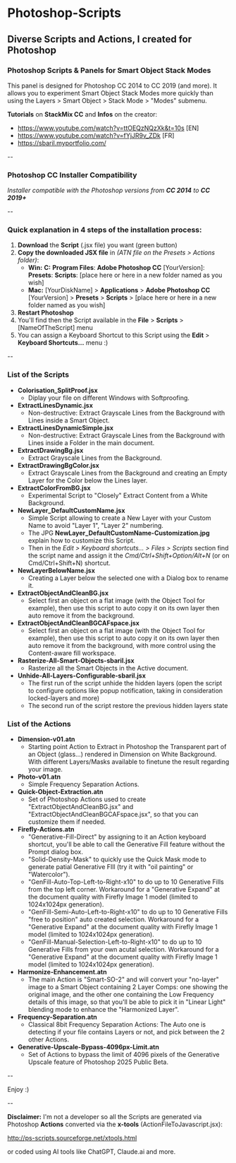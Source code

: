 # Photoshop-Scripts
## Diverse Scripts and Actions, I created for  Photoshop 



### Photoshop Scripts & Panels for Smart Object Stack Modes 
This panel is designed for Photoshop CC 2014 to CC 2019 (and more). 
It allows you to experiment Smart Object Stack Modes more quickly than using the Layers > Smart Object > Stack Mode > "Modes" submenu.


**Tutorials** on **StackMix CC** and **Infos** on the creator: 
* https://www.youtube.com/watch?v=ttOEQzNQzXk&t=10s [EN]
* https://www.youtube.com/watch?v=fYjJR9v_ZDk [FR]
* https://sbaril.myportfolio.com/

--

### Photoshop CC Installer Compatibility
*Installer compatible with the Photoshop versions from* ***CC 2014*** *to* ***CC 2019+***


--

### Quick explanation in 4 steps of the installation process:
1. **Download** the **Script** (.jsx file) you want (green button)
2. **Copy the downloaded JSX file** in *(ATN file on the Presets > Actions folder)*:
	* **Win:** **C:** **Program Files**: **Adobe Photoshop CC** [YourVersion]: **Presets**: **Scripts**: [place here or here in a new folder named as you wish]
	* **Mac:** [YourDiskName] > **Applications** > **Adobe Photoshop CC** [YourVersion] > **Presets** > **Scripts** > [place here or here in a new folder named as you wish]
3. **Restart Photoshop**
4. You'll find then the Script available in the **File** > **Scripts** > [NameOfTheScript] menu
5. You can assign a Keyboard Shortcut to this Script using the **Edit** > **Keyboard Shortcuts…** menu :)


--

### List of the Scripts 

* **Colorisation_SplitProof.jsx** 
	* Diplay your file on different Windows with Softproofing.
* **ExtractLinesDynamic.jsx**
	* Non-destructive: Extract Grayscale Lines from the Background with Lines inside a Smart Object.
* **ExtractLinesDynamicSimple.jsx**
	* Non-destructive: Extract Grayscale Lines from the Background with Lines inside a Folder in the main document.
* **ExtractDrawingBg.jsx** 
	* Extract Grayscale Lines from the Background.
* **ExtractDrawingBgColor.jsx** 
	* Extract Grayscale Lines from the Background and creating an Empty Layer for the Color below the Lines layer.
* **ExtractColorFromBG.jsx**
	* Experimental Script to "Closely" Extract Content from a White Background.
* **NewLayer_DefaultCustomName.jsx**
	* Simple Script allowing to create a New Layer with your Custom Name to avoid "Layer 1", "Layer 2" numbering.
	* The JPG **NewLayer_DefaultCustomName-Customization.jpg** explain how to customize this Script.
	* Then in the *Edit > Keyboard shortcuts… > Files > Scripts* section find the script name and assign it the *Cmd/Ctrl+Shift+Option/Alt+N* (or on Cmd/Ctrl+Shift+N) shortcut.
* **NewLayerBelowName.jsx** 
	* Creating a Layer below the selected one with a Dialog box to rename it.
* **ExtractObjectAndCleanBG.jsx** 
	* Select first an object on a flat image (with the Object Tool for example), then use this script to auto copy it on its own layer then auto remove it from the background. 
* **ExtractObjectAndCleanBGCAFspace.jsx** 
	* Select first an object on a flat image (with the Object Tool for example), then use this script to auto copy it on its own layer then auto remove it from the background, with more control using the Content-aware fill workspace.
* **Rasterize-All-Smart-Objects-sbaril.jsx** 
	* Rasterize all the Smart Objects in the Active document.
* **Unhide-All-Layers-Configurable-sbaril.jsx** 
	* The first run of the script unhide the hidden layers (open the script to configure options like popup notification, taking in consideration locked-layers and more)
 	* The second run of the script restore the previous hidden layers state


### List of the Actions 

* **Dimension-v01.atn** 
	* Starting point Action to Extract in Photoshop the Transparent part of an Object (glass…) rendered in Dimension on White Background. With different Layers/Masks available to finetune the result regarding your image.
* **Photo-v01.atn** 
	* Simple Frequency Separation Actions.
* **Quick-Object-Extraction.atn** 
	* Set of Photoshop Actions used to create "ExtractObjectAndCleanBG.jsx" and "ExtractObjectAndCleanBGCAFspace.jsx", so that you can customize them if needed. 
* **Firefly-Actions.atn** 
	* "Generative-Fill-Direct" by assigning to it an Action keyboard shortcut, you'll be able to call the Generative Fill feature without the Prompt dialog box.
	* "Solid-Density-Mask" to quickly use the Quick Mask mode to generate patial Generative FIll (try it with "oil painting" or "Watercolor").
	* "GenFill-Auto-Top-Left-to-Right-x10" to do up to 10 Generative Fills from the top left corner. Workaround for a "Generative Expand" at the document quality with Firefly Image 1 model (limited to 1024x1024px generation).
	* "GenFill-Semi-Auto-Left-to-Right-x10" to do up to 10 Generative Fills "free to position" auto created selection. Workaround for a "Generative Expand" at the document quality with Firefly Image 1 model (limited to 1024x1024px generation).
	* "GenFill-Manual-Selection-Left-to-Right-x10" to do up to 10 Generative Fills from your own acutal selection. Workaround for a "Generative Expand" at the document quality with Firefly Image 1 model (limited to 1024x1024px generation).
* **Harmonize-Enhancement.atn**
 	* The main Action is "Smart-SO-2" and will convert your "no-layer" image to a Smart Object containing 2 Layer Comps: one showing the original image, and the other one containing the Low Frequency details of this image, so that you'll be able to pick it in "Linear Light" blending mode to enhance the "Harmonized Layer".
* **Frequency-Separation.atn**
 	* Classical 8bit Frequency Separation Actions: The Auto one is detecting if your file contains Layers or not, and pick between the 2 other Actions.
* **Generative-Upscale-Bypass-4096px-Limit.atn**
 	* Set of Actions to bypass the limit of 4096 pixels of the Generative Upscale feature of Photoshop 2025 Public Beta.

--	

Enjoy :)

--	

**Disclaimer:** I'm not a developer so all the Scripts are generated via Photoshop **Actions** converted via the **x-tools** (ActionFileToJavascript.jsx):

http://ps-scripts.sourceforge.net/xtools.html

or coded using AI tools like ChatGPT, Claude.ai and more.
